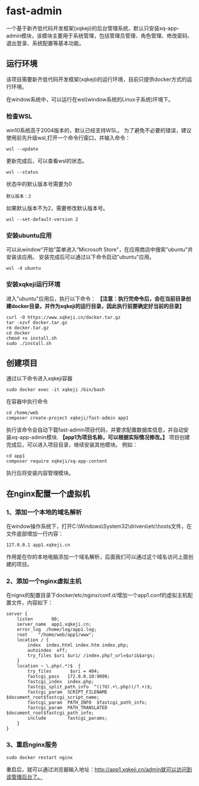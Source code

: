 # fast-admin
一个基于新齐低代码开发框架(xqkeji)的后台管理系统，默认只安装xq-app-admin模块，该模块主要用于系统管理，包括管理员管理、角色管理、修改密码、退出登录、系统配置等基本功能。

## 运行环境
该项目需要新齐低代码开发框架(xqkeji)的运行环境，目前只提供docker方式的运行环境。

在window系统中，可以运行在wsl(window系统的Linux子系统)环境下。

### 检查WSL
win10系统高于2004版本的，默认已经支持WSL。
为了避免不必要的错误，建议使用前先升级wsl,打开一个命令行窗口，并输入命令：
``` shell
wsl --update
```
更新完成后，可以查看wsl的状态。
``` shell
wsl --status
```
状态中的默认版本号需要为0
``` shell
默认版本：2
```
如果默认版本不为2，需要修改默认版本号。
``` shell
wsl --set-default-version 2
```
### 安装ubuntu应用
可以从window“开始”菜单进入“Microsoft Store"，在应用商店中搜索”ubuntu"并安装该应用。
安装完成后可以通过以下命令启动"ubuntu"应用。
``` shell
wsl -d ubuntu
```
### 安装xqkeji运行环境
进入"ubuntu"应用后，执行以下命令： 
**【注意：执行完命令后，会在当前目录创建docker目录，并作为xqkeji的运行目录，因此执行前要确定好当前的目录】**
``` shell
curl -O https://www.xqkeji.cn/docker.tar.gz
tar -xzvf docker.tar.gz
rm docker.tar.gz
cd docker
chmod +x install.sh
sudo ./install.sh
```
## 创建项目
通过以下命令进入xqkeji容器
``` shell
sudo docker exec -it xqkeji /bin/bash
```
在容器中执行命令
``` shell
cd /home/web
composer create-project xqkeji/fast-admin app1
```
执行该命令会自动下载fast-admin项目代码，并要求配置数据库信息，并自动安装xq-app-admin模块.
**【app1为项目名称，可以根据实际情况修改。】**
项目创建完成后，可以进入项目目录，继续安装其他模块。
例如：
``` shell
cd app1
composer require xqkeji/xq-app-content
```
执行后将安装内容管理模块。

## 在nginx配置一个虚拟机
### 1、添加一个本地的域名解析
在window操作系统下，打开C:\Windows\System32\drivers\etc\hosts文件，在文件底部增加一行内容：
``` shell
127.0.0.1 app1.xqkeji.cn
```
作用是在你的本地电脑添加一个域名解析，后面我们可以通过这个域名访问上面创建的项目。

### 2、添加一个nginx虚拟主机
在nignx的配置目录下docker/etc/nginx/conf.d/增加一个app1.conf的虚拟主机配置文件，内容如下：
``` shell
server {
	listen       80;
	server_name  app1.xqkeji.cn;
	error_log  /home/log/app1.log;
	root    "/home/web/app1/www";
	location / {
		index  index.html index.htm index.php;
		autoindex  off;
		try_files $uri $uri/ /index.php?_url=$uri&$args;
	}
	location ~ \.php(.*)$  {
		try_files		$uri = 404;
		fastcgi_pass   172.0.0.10:9000;
		fastcgi_index  index.php;
		fastcgi_split_path_info  ^((?U).+\.php)(/?.+)$;
		fastcgi_param  SCRIPT_FILENAME  $document_root$fastcgi_script_name;
		fastcgi_param  PATH_INFO  $fastcgi_path_info;
		fastcgi_param  PATH_TRANSLATED  $document_root$fastcgi_path_info;
		include        fastcgi_params;
	}
}
```
### 3、重启nginx服务
``` shell
sudo docker restart nginx
```
重启后，就可以通过浏览器输入地址：http://app1.xqkeji.cn/admin就可以访问到该管理后台了。

